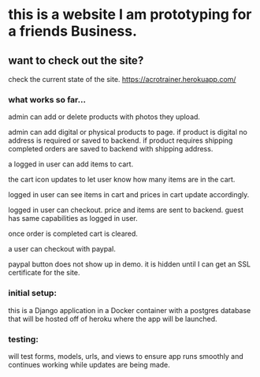 # this is a website I am prototyping for a friends Business. 

## want to check out the site?
check the current state of the site.
https://acrotrainer.herokuapp.com/

### what works so far...
admin can add or delete products with photos they upload.


admin can add digital or physical products to page. if product is digital no address is required or saved to backend. if product requires shipping completed orders are saved to backend with shipping address. 


a logged in user can add items to cart.


the cart icon updates to let user know how many items are in the cart.


logged in user can see items in cart and prices in cart update accordingly.


logged in user can checkout. price and items are sent to backend.
guest has same capabilities as logged in user.

once order is completed cart is cleared.


a user can checkout with paypal.

paypal button does not show up in demo. it is hidden until I can get an SSL certificate for the site.


### initial setup:
this is a Django application in a Docker container with a postgres database that will be hosted off of heroku where the app will be launched.

### testing:
will test forms, models, urls, and views to ensure app runs smoothly and continues working while updates are being made.

